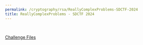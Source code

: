```yaml
---
permalink: /cryptography/rsa/ReallyComplexProblems-SDCTF-2024
title: ReallyComplexProblems - SDCTF 2024
---
```


<br>

[Challenge Files](https://github.com/Connor-McCartney/CTF_Files/tree/main/2024/SDCTF/ReallyComplexProblems)
